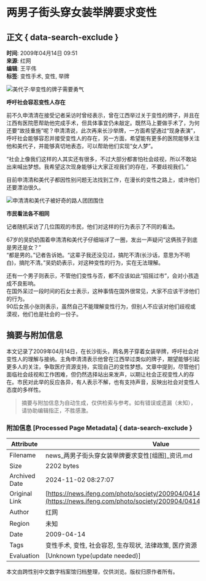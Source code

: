 # 两男子街头穿女装举牌要求变性

## 正文 { data-search-exclude }


**时间**: 2009年04月14日 09:51  
**来源**: 红网  
**编辑**: 王平伟  
**标签**: 变性手术, 变性, 举牌  

![美代子:举变性的牌子需要勇气](http://img.ifeng.com/hres/200904/14/09/0b517589ef574ae2a53a8be0d89cc4a7.jpg)

**呼吁社会容忍变性人存在**

前不久申清清在接受记者采访时曾经表示，曾在江西举过关于变性的牌子，并且在江西有医院愿帮助他完成手术，但具体事宜仍未敲定。既然马上要做手术了，为何还要“故技重施”呢？申清清说，此次再来长沙举牌，一方面希望通过“现身表演”，呼吁社会能够容忍并接受变性人的存在，另一方面，希望能有更多的医院能够关注他和美代子，并能够真切地表态，可以帮助他们实现“女人梦”。

“社会上像我们这样的人其实还有很多，不过大部分都害怕社会歧视，所以不敢站出来喊出梦想。我希望这次现身能够让大家正视我们的存在，不要歧视我们。”

目前申清清和美代子都因性别问题无法找到工作，在漫长的变性之路上，或许他们还要漂泊很久。

![申清清和美代子被好奇的路人团团围住](http://img.ifeng.com/hres/200904/14/09/9e1f2b851bd8624861c2539f69a28deb.jpg)

**市民看法各不相同**

记者随机采访了几位围观的市民，他们对这样的行为表示了不同的看法。

67岁的吴奶奶围着申清清和美代子仔细端详了一圈，发出一声疑问“这俩孩子到底是男还是女？”  
“都是男的。”记者告诉她。“这辈子我还没见过，搞陀不清(长沙话，意思为不明白)，搞陀不清。”吴奶奶表示，对这种变性的行为，实在无法理解。

还有一个男子则表示，不管他们变性与否，都不应该如此“招摇过市”，会对小孩造成不良影响。  
在国外呆过一段时间的石女士表示，这种事情在国外很常见，大家不应该干涉他们的行为。  
90后女孩小张则表示，虽然自己不能理解变性行为，但别人不应该对他们歧视或漠视，他们也是社会的一份子。

## 摘要与附加信息

<!-- tcd_abstract -->
本文记录了2009年04月14日，在长沙街头，两名男子穿着女装举牌，呼吁社会对变性人的理解与接纳。主角申清清表示他曾在江西举过类似的牌子，期望能够引起更多人的关注，争取医疗资源支持，实现自己的变性梦想。文章中提到，尽管他们面临社会歧视和工作困难，但仍然选择站出来发声，以期让社会正视变性人的存在。市民对此举的反应各异，有人表示不解，也有支持声音，反映出社会对变性人态度的多样性。
<!-- tcd_abstract_end -->

> 摘要与附加信息为自动生成，仅供检索与参考。如有错误或遗漏（未知），请协助编辑指正，不胜感激。

### 附加信息 [Processed Page Metadata] { data-search-exclude }

| Attribute       | Value                                  |
|-----------------|----------------------------------------|
| Filename        | news_两男子街头穿女装举牌要求变性[组图]_资讯.md                             |
| Size            | 2202 bytes                           |
| Archived Date   | 2024-11-02 08:27:07                             |
| Original Link   | [https://news.ifeng.com/photo/society/200904/0414_1400_1106299_1.shtml](https://news.ifeng.com/photo/society/200904/0414_1400_1106299_1.shtml)                       |
| Author          | 红网                               |
| Region          | 未知                               |
| Date            | 2009-04-14                                 |
| Tags            | 变性手术, 变性, 社会容忍, 生存现状, 法律政策, 医疗资源                                 |
| Evaluation            | [Unknown type(update needed)]                                 |
<!-- tcd_table_end -->

本文由跨性别中文数字档案馆归档整理，仅供浏览。版权归原作者所有。
